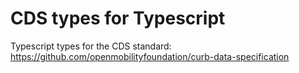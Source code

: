 # CDS types for Typescript
Typescript types for the CDS standard: https://github.com/openmobilityfoundation/curb-data-specification
